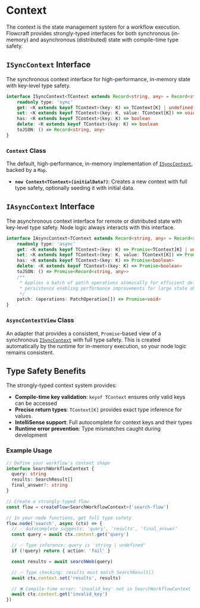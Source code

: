 # Context

The context is the state management system for a workflow execution. Flowcraft provides strongly-typed interfaces for both synchronous (in-memory) and asynchronous (distributed) state with compile-time type safety.

## `ISyncContext` Interface

The synchronous context interface for high-performance, in-memory state with key-level type safety.

```typescript
interface ISyncContext<TContext extends Record<string, any> = Record<string, any>> {
	readonly type: 'sync'
	get: <K extends keyof TContext>(key: K) => TContext[K] | undefined
	set: <K extends keyof TContext>(key: K, value: TContext[K]) => void
	has: <K extends keyof TContext>(key: K) => boolean
	delete: <K extends keyof TContext>(key: K) => boolean
	toJSON: () => Record<string, any>
}
```

### `Context` Class

The default, high-performance, in-memory implementation of [`ISyncContext`](/api/context#isynccontext-interface), backed by a `Map`.

-   **`new Context<TContext>(initialData?)`**: Creates a new context with full type safety, optionally seeding it with initial data.

## `IAsyncContext` Interface

The asynchronous context interface for remote or distributed state with key-level type safety. Node logic always interacts with this interface.

```typescript
interface IAsyncContext<TContext extends Record<string, any> = Record<string, any>> {
	readonly type: 'async'
	get: <K extends keyof TContext>(key: K) => Promise<TContext[K] | undefined>
	set: <K extends keyof TContext>(key: K, value: TContext[K]) => Promise<void>
	has: <K extends keyof TContext>(key: K) => Promise<boolean>
	delete: <K extends keyof TContext>(key: K) => Promise<boolean>
	toJSON: () => Promise<Record<string, any>>
	/**
	 * Applies a batch of patch operations atomically for efficient delta-based
	 * persistence enabling performance improvements for large state objects.
	 */
	patch: (operations: PatchOperation[]) => Promise<void>
}
```

### `AsyncContextView` Class

An adapter that provides a consistent, `Promise`-based view of a synchronous [`ISyncContext`](/api/context#isynccontext-interface) with full type safety. This is created automatically by the runtime for in-memory execution, so your node logic remains consistent.

## Type Safety Benefits

The strongly-typed context system provides:

- **Compile-time key validation**: `keyof TContext` ensures only valid keys can be accessed
- **Precise return types**: `TContext[K]` provides exact type inference for values
- **IntelliSense support**: Full autocomplete for context keys and their types
- **Runtime error prevention**: Type mismatches caught during development

### Example Usage

```typescript
// Define your workflow's context shape
interface SearchWorkflowContext {
  query: string
  results: SearchResult[]
  final_answer?: string
}

// Create a strongly-typed flow
const flow = createFlow<SearchWorkflowContext>('search-flow')

// In your node functions, get full type safety
flow.node('search', async (ctx) => {
  // ✅ Autocomplete suggests: 'query', 'results', 'final_answer'
  const query = await ctx.context.get('query')

  // ✅ Type inference: query is 'string | undefined'
  if (!query) return { action: 'fail' }

  const results = await searchWeb(query)

  // ✅ Type checking: results must match SearchResult[]
  await ctx.context.set('results', results)

  // ❌ Compile-time error: 'invalid_key' not in SearchWorkflowContext
  await ctx.context.get('invalid_key')
})
```
